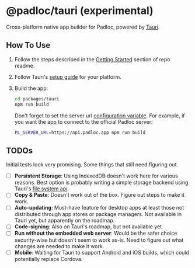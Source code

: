 # @padloc/tauri (experimental)

Cross-platform native app builder for Padloc, powered by [Tauri](https://github.com/tauri-apps/tauri).

## How To Use

1. Follow the steps described in the [Getting
   Started](https://github.com/padloc/padloc/blob/master/README.md#getting-started)
   section of repo readme.

2. Follow Tauri's [setup guide](https://tauri.studio/docs/getting-started/intro/#setting-up-your-environment) for your platform.

3. Build the app:

    ```sh
    cd packages/tauri
    npm run build
    ```

    Don't forget to set the server url [configuration
    variable](https://github.com/padloc/padloc/blob/master/README.md#configuration).
    For example, if you want the app to connect to the official Padloc server:

    ```sh
    PL_SERVER_URL=https://api.padloc.app npm run build
    ```

## TODOs

Initial tests look very promising. Some things that still need figuring out.

-   [ ] **Persistent Storage**: Using IndexedDB doesn't work here for various reasons. Best option is
        probably writing a simple storage backend using Tauri's [file system api](https://tauri.studio/docs/api/js#file-system).
-   [ ] **Copy & Paste**: Doesn't work out of the box. Figure out steps to make it work.
-   [ ] **Auto-updating**: Must-have feature for desktop apps at least those not distributed through app stores or package managers. Not available in Tauri yet, but apparently on the roadmap.
-   [ ] **Code-signing**: Also on Tauri's roadmap, but not available yet
-   [ ] **Run without the embedded web server**: Would be the safer choice security-wise but doesn't seem to work as-is. Need to figure out what changes are needed to make it work.
-   [ ] **Mobile**: Waiting for Tauri to support Android and iOS builds, which could potentially replace Cordova.
